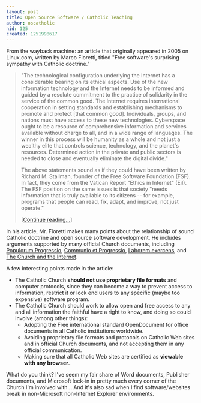 ```yaml
---
layout: post
title: Open Source Software / Catholic Teaching
author: oscatholic
nid: 125
created: 1251998617
---
```

<p>From the wayback machine: an article that originally appeared in 2005 on Linux.com, written by Marco Fioretti, titled &quot;Free software's surprising sympathy with Catholic doctrine.&quot;</p>
<blockquote>
<p>&quot;The technological configuration underlying the Internet has a considerable bearing on its ethical aspects. Use of the new information technology and the Internet needs to be informed and guided by a resolute commitment to the practice of solidarity in the service of the common good. The Internet requires international cooperation in setting standards and establishing mechanisms to promote and protect [that common good]. Individuals, groups, and nations must have access to these new technologies. Cyberspace ought to be a resource of comprehensive information and services available without charge to all, and in a wide range of languages. The winner in this process will be humanity as a whole and not just a wealthy elite that controls science, technology, and the planet's resources. Determined action in the private and public sectors is needed to close and eventually eliminate the digital divide.&quot;</p>
<p>The above statements sound as if they could have been written by Richard M. Stallman, founder of the Free Software Foundation (FSF). In fact, they come from the Vatican Report &quot;Ethics in Internet&quot; (EiI). The FSF position on the same issues is that society &quot;needs information that is truly available to its citizens -- for example, programs that people can read, fix, adapt, and improve, not just operate.&quot;</p>
<p>[<a href="http://www.linux.com/archive/articles/49533">Continue reading...</a>]</p>
</blockquote>
<p>In his article, Mr. Fioretti makes many points about the relationship of sound Catholic doctrine and open source software development. He includes arguments supported by many official Church documents, including <a href="http://www.vatican.va/holy_father/paul_vi/encyclicals/documents/hf_p-vi_enc_26031967_populorum_en.html">Populorum Progressio</a>, <a href="http://www.vatican.va/roman_curia/pontifical_councils/pccs/documents/rc_pc_pccs_doc_23051971_communio_en.html">Communio et Progressio</a>, <a href="http://www.vatican.va/holy_father/john_paul_ii/encyclicals/documents/hf_jp-ii_enc_14091981_laborem-exercens_en.html">Laborem exercens</a>, and <a href="http://www.vatican.va/roman_curia/pontifical_councils/pccs/documents/rc_pc_pccs_doc_20020228_church-internet_en.html">The Church and the Internet</a>.</p>
<p>A few interesting points made in the article:</p>
<ul>
    <li>The Catholic Church <strong>should not use proprietary file formats</strong> and computer protocols, since they can become a way to prevent access to information, restrict it or lock end users to any specific (maybe too expensive) software program.</li>
    <li>The Catholic Church should work to allow open and free access to any and all information the faithful have a right to know, and doing so could involve (among other things):
    <ul>
        <li>Adopting the Free international standard OpenDocument for office documents in all Catholic institutions worldwide.</li>
        <li>Avoiding proprietary file formats and protocols on Catholic Web sites and in official Church documents, and not accepting them in any official communication.</li>
        <li>Making sure that all Catholic Web sites are certified as <strong>viewable with any browser</strong>.</li>
    </ul>
    </li>
</ul>
<p>What do you think? I've seem my fair share of Word documents, Publisher documents, and Microsoft lock-in in pretty much every corner of the Church I'm involved with... And it's also sad when I find software/websites break in non-Microsoft non-Internet Explorer environments.</p>
